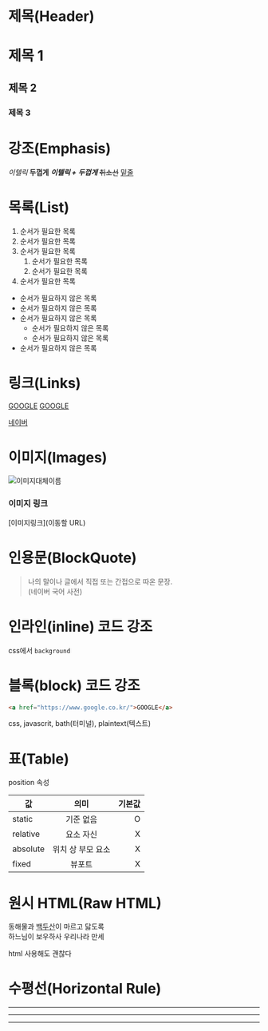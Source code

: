   # 제목(Header)
  # 제목 1
  ## 제목 2
  ### 제목 3


  # 강조(Emphasis)

  _이텔릭_
  **두껍게**
  **_이텔릭 + 두껍게_**
  ~~취소선~~
  <u>밑줄</u>


  # 목록(List)
  1. 순서가 필요한 목록
  1. 순서가 필요한 목록
  1. 순서가 필요한 목록
        1.  순서가 필요한 목록
        2.  순서가 필요한 목록
  2. 순서가 필요한 목록

  - 순서가 필요하지 않은 목록
  - 순서가 필요하지 않은 목록
  - 순서가 필요하지 않은 목록
      - 순서가 필요하지 않은 목록
      - 순서가 필요하지 않은 목록
  - 순서가 필요하지 않은 목록


  # 링크(Links)

  <a href="https://www.google.co.kr/">GOOGLE</a>
  [GOOGLE](https://www.google.co.kr/)

  [네이버](https://www.naver.com/ "네이버로 이동")

  # 이미지(Images)

  ![이미지대체이름](이미지url)

  ### 이미지 링크
  [이미지링크](이동할 URL)

  
  # 인용문(BlockQuote)

  > 나의 말이나 글에서 직접 또는 
  간접으로 따온 문장.  
  > (네이버 국어 사전)

  
  # 인라인(inline) 코드 강조
  css에서 `background`

  
  # 블록(block) 코드 강조

  ```html
  <a href="https://www.google.co.kr/">GOOGLE</a>
  ```

  css, javascrit, bath(터미널), plaintext(텍스트)


  # 표(Table)

  position 속성

  값 | 의미 | 기본값
  --|:--:|--:
  static | 기준 없음 | O
  relative | 요소 자신 | X
  absolute | 위치 상 부모 요소 | X
  fixed | 뷰포트 | X

  
  # 원시 HTML(Raw HTML)

  동해물과 <u>백두산</u>이 마르고 닳도록<br />
  하느님이 보우하사 우리나라 만세

  html 사용해도 괜찮다


  # 수평선(Horizontal Rule)

  ---
  ***
  ___